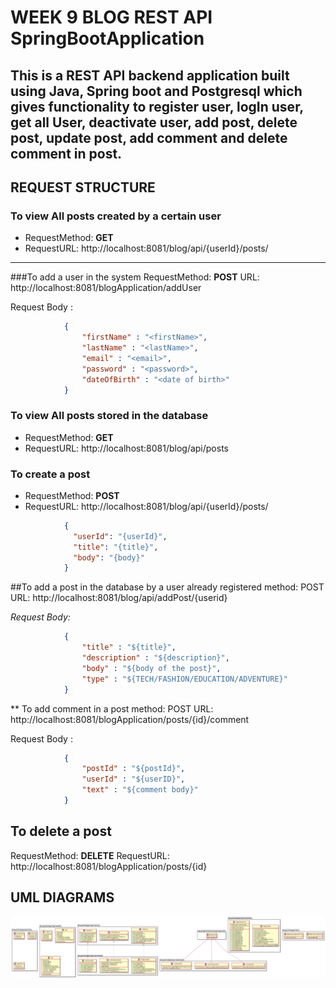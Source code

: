 # **WEEK 9 BLOG REST API SpringBootApplication**

This is a REST API backend application built using Java, Spring boot and Postgresql which gives functionality 
to register user, logIn user, get all User, deactivate user, add post, delete post, update post, add comment 
and delete comment in post.
---
## REQUEST STRUCTURE

### To view All posts created by a certain user
- RequestMethod: **GET**
- RequestURL: http://localhost:8081/blog/api/{userId}/posts/
---
###To add a user in the system
RequestMethod: **POST**
URL: http://localhost:8081/blogApplication/addUser

Request Body :
```json
            {
                "firstName" : "<firstName>",
                "lastName" : "<lastName>",
                "email" : "<email>",
                "password" : "<password>",
                "dateOfBirth" : "<date of birth>"
            }
```

### To view All posts stored in the database

- RequestMethod: **GET**
- RequestURL: http://localhost:8081/blog/api/posts

### To create a post

- RequestMethod: **POST**
- RequestURL: http://localhost:8081/blog/api/{userId}/posts/

```json
            {
              "userId": "{userId}",
              "title": "{title}",
              "body": "{body}"
            }
```

##To add a post in the database by a user already registered
method: POST
URL: http://localhost:8081/blog/api/addPost/{userid}

*Request Body:*
```json
            {
                "title" : "${title}",
                "description" : "${description}",
                "body" : "${body of the post}",
                "type" : "${TECH/FASHION/EDUCATION/ADVENTURE}"
            }
```

** To add comment in a post
method: POST
URL: http://localhost:8081/blogApplication/posts/{id}/comment

Request Body :
```json
            {
                "postId" : "${postId}",
                "userId" : "${userID}",
                "text" : "${comment body}"
            }
```

## To delete a post
RequestMethod: **DELETE**
RequestURL: http://localhost:8081/blogApplication/posts/{id}


## UML DIAGRAMS


![image info](BlogRestAPIUMLDiagram.png "UML DIAGRAMS")